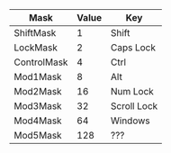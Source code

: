 | Mask        | Value | Key         |
|-------------|-------|-------------|
| ShiftMask   |     1 | Shift       |
| LockMask    |     2 | Caps Lock   |
| ControlMask |     4 | Ctrl        |
| Mod1Mask    |     8 | Alt         |
| Mod2Mask    |    16 | Num Lock    |
| Mod3Mask    |    32 | Scroll Lock |
| Mod4Mask    |    64 | Windows     |
| Mod5Mask    |   128 | ???         |
